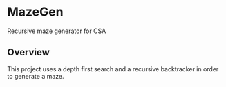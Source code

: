 # MazeGen
Recursive maze generator for CSA

## Overview
This project uses a depth first search and a recursive backtracker in order to generate a maze.
